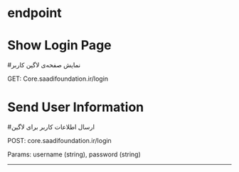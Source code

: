 # endpoint

# Show Login Page
#نمایش صفحه‌ی لاگین کاربر

GET: Core.saadifoundation.ir/login

# Send User Information
#ارسال اطلاعات کاربر برای لاگین

POST: core.saadifoundation.ir/login

Params: username (string), password (string)

--------------------------------------------------

